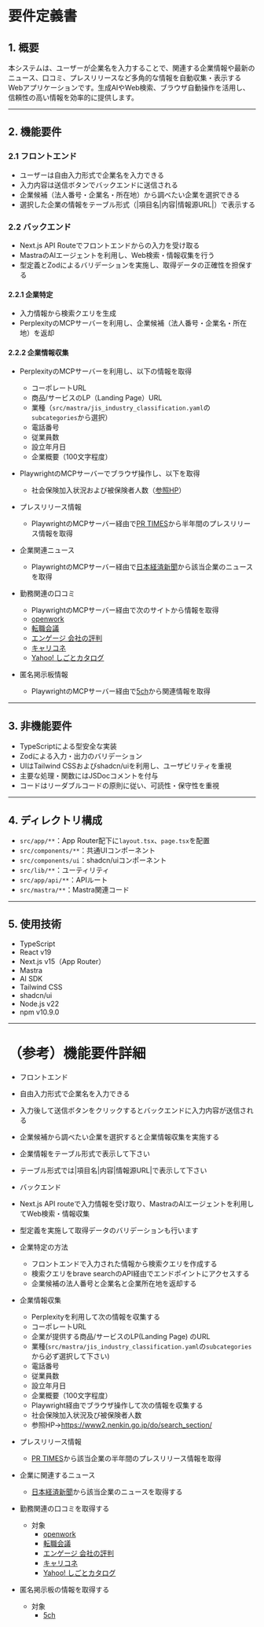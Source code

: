 # 要件定義書

## 1. 概要

本システムは、ユーザーが企業名を入力することで、関連する企業情報や最新のニュース、口コミ、プレスリリースなど多角的な情報を自動収集・表示するWebアプリケーションです。生成AIやWeb検索、ブラウザ自動操作を活用し、信頼性の高い情報を効率的に提供します。

---

## 2. 機能要件

### 2.1 フロントエンド

- ユーザーは自由入力形式で企業名を入力できる
- 入力内容は送信ボタンでバックエンドに送信される
- 企業候補（法人番号・企業名・所在地）から調べたい企業を選択できる
- 選択した企業の情報をテーブル形式（|項目名|内容|情報源URL|）で表示する

### 2.2 バックエンド

- Next.js API Routeでフロントエンドからの入力を受け取る
- MastraのAIエージェントを利用し、Web検索・情報収集を行う
- 型定義とZodによるバリデーションを実施し、取得データの正確性を担保する

#### 2.2.1 企業特定

- 入力情報から検索クエリを生成
- PerplexityのMCPサーバーを利用し、企業候補（法人番号・企業名・所在地）を返却

#### 2.2.2 企業情報収集

- PerplexityのMCPサーバーを利用し、以下の情報を取得
  - コーポレートURL
  - 商品/サービスのLP（Landing Page）URL
  - 業種（`src/mastra/jis_industry_classification.yaml`の`subcategories`から選択）
  - 電話番号
  - 従業員数
  - 設立年月日
  - 企業概要（100文字程度）

- PlaywrightのMCPサーバーでブラウザ操作し、以下を取得
  - 社会保険加入状況および被保険者人数（[参照HP](https://www2.nenkin.go.jp/do/search_section/)）

- プレスリリース情報
  - PlaywrightのMCPサーバー経由で[PR TIMES](https://prtimes.jp/)から半年間のプレスリリース情報を取得

- 企業関連ニュース
  - PlaywrightのMCPサーバー経由で[日本経済新聞](https://www.nikkei.com/)から該当企業のニュースを取得

- 勤務関連の口コミ
  - PlaywrightのMCPサーバー経由で次のサイトから情報を取得
  - [openwork](https://www.openwork.jp/my_top)
  - [転職会議](https://jobtalk.jp/)
  - [エンゲージ 会社の評判](https://en-hyouban.com/)
  - [キャリコネ](https://careerconnection.jp/)
  - [Yahoo! しごとカタログ](https://jobcatalog.yahoo.co.jp/)

- 匿名掲示板情報
  - PlaywrightのMCPサーバー経由で[5ch](https://itest.5ch.net/)から関連情報を取得

---

## 3. 非機能要件

- TypeScriptによる型安全な実装
- Zodによる入力・出力のバリデーション
- UIはTailwind CSSおよびshadcn/uiを利用し、ユーザビリティを重視
- 主要な処理・関数にはJSDocコメントを付与
- コードはリーダブルコードの原則に従い、可読性・保守性を重視

---

## 4. ディレクトリ構成

- `src/app/**`：App Router配下に`layout.tsx`、`page.tsx`を配置
- `src/components/**`：共通UIコンポーネント
- `src/components/ui`：shadcn/uiコンポーネント
- `src/lib/**`：ユーティリティ
- `src/app/api/**`：APIルート
- `src/mastra/**`：Mastra関連コード

---

## 5. 使用技術

- TypeScript
- React v19
- Next.js v15（App Router）
- Mastra
- AI SDK
- Tailwind CSS
- shadcn/ui
- Node.js v22
- npm v10.9.0

---

# （参考）機能要件詳細

- フロントエンド
 - 自由入力形式で企業名を入力できる
 - 入力後して送信ボタンをクリックするとバックエンドに入力内容が送信される
 - 企業候補から調べたい企業を選択すると企業情報収集を実施する 
 - 企業情報をテーブル形式で表示して下さい
  - テーブル形式では|項目名|内容|情報源URL|で表示して下さい

- バックエンド
 - Next.js API routeで入力情報を受け取り、MastraのAIエージェントを利用してWeb検索・情報収集
 - 型定義を実施して取得データのバリデーションも行います
 - 企業特定の方法
   - フロントエンドで入力された情報から検索クエリを作成する
   - 検索クエリをbrave searchのAPI経由でエンドポイントにアクセスする
   - 企業候補の法人番号と企業名と企業所在地を返却する
 - 企業情報収集
   - Perplexityを利用して次の情報を収集する
    - コーポレートURL
    - 企業が提供する商品/サービスのLP(Landing Page) のURL
    - 業種(`src/mastra/jis_industry_classification.yaml`の`subcategories`から必ず選択して下さい)
    - 電話番号
    - 従業員数
    - 設立年月日
    - 企業概要（100文字程度）
   - Playwright経由でブラウザ操作して次の情報を収集する
    - 社会保険加入状況及び被保険者人数
    - 参照HP→https://www2.nenkin.go.jp/do/search_section/ 
  - プレスリリース情報
    - [PR TIMES](https://prtimes.jp/)から該当企業の半年間のプレスリリース情報を取得
  - 企業に関連するニュース
    - [日本経済新聞](https://www.nikkei.com/)から該当企業のニュースを取得する
  - 勤務関連の口コミを取得する
    - 対象
      - [openwork](https://www.openwork.jp/my_top)
      - [転職会議](https://jobtalk.jp/)
      - [エンゲージ 会社の評判](https://en-hyouban.com/)
      - [キャリコネ](https://careerconnection.jp/)
      - [Yahoo! しごとカタログ](https://jobcatalog.yahoo.co.jp/)
  - 匿名掲示板の情報を取得する
    - 対象
      - [5ch](https://itest.5ch.net/)
